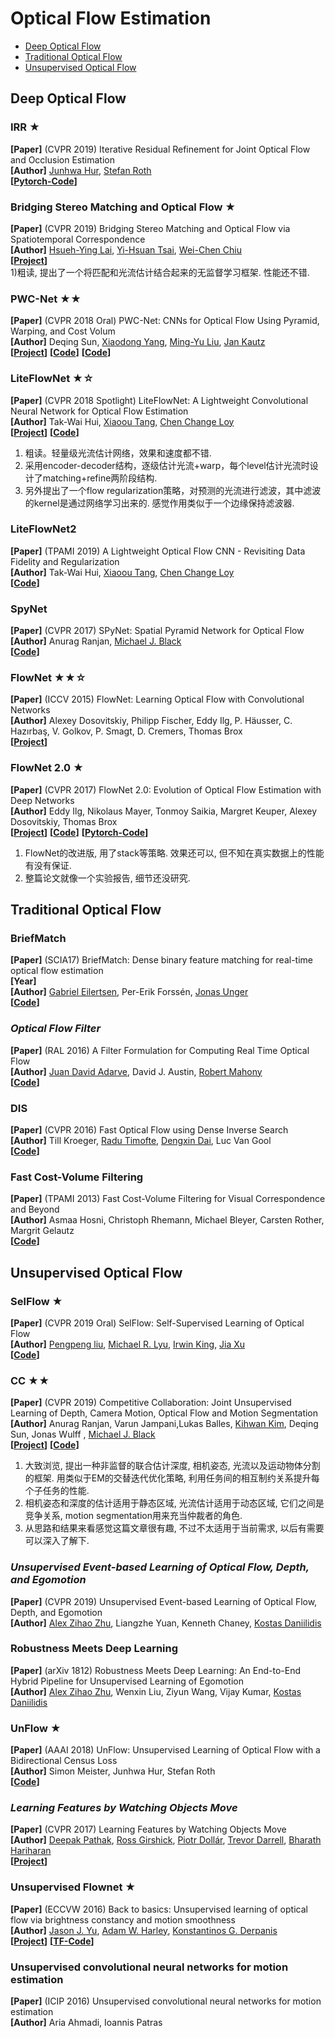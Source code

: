 # Optical Flow Estimation
  - [Deep Optical Flow](#deep-optical-flow)
  - [Traditional Optical Flow](#traditional-optical-flow)
  - [Unsupervised Optical Flow](#unsupervised-optical-flow)


## Deep Optical Flow

### IRR ★
**[Paper]** (CVPR 2019) Iterative Residual Refinement for Joint Optical Flow and Occlusion Estimation <Br>
**[Author]** [Junhwa Hur](https://hurjunhwa.github.io/), [Stefan Roth](https://www.visinf.tu-darmstadt.de/visinf/team_members/sroth/sroth.en.jsp) <Br>
**[[Pytorch-Code](https://github.com/visinf/irr)]**<Br>

### Bridging Stereo Matching and Optical Flow ★
**[Paper]** (CVPR 2019) Bridging Stereo Matching and Optical Flow via Spatiotemporal Correspondence <Br>
**[Author]**  [Hsueh-Ying Lai](https://lelimite4444.github.io/), [Yi-Hsuan Tsai](https://sites.google.com/site/yihsuantsai/), [Wei-Chen Chiu](https://walonchiu.github.io/)<Br>
**[[Project](https://lelimite4444.github.io/BridgeDepthFlow-Project-Page/)]** <Br>
1)粗读, 提出了一个将匹配和光流估计结合起来的无监督学习框架. 性能还不错. <Br>

### PWC-Net ★★
**[Paper]** (CVPR 2018 Oral) PWC-Net: CNNs for Optical Flow Using Pyramid, Warping, and Cost Volum <Br>
**[Author]** Deqing Sun, [Xiaodong Yang](http://xiaodongyang.org/), [Ming-Yu Liu](http://mingyuliu.net/), [Jan Kautz](http://jankautz.com/) <Br>
**[[Project](https://research.nvidia.com/publication/2018-02_PWC-Net:-CNNs-for)]** **[[Code](https://github.com/NVlabs/PWC-Net)]** **[[Code](https://github.com/philferriere/tfoptflow)]**<Br>

### LiteFlowNet ★☆
**[Paper]** (CVPR 2018 Spotlight) LiteFlowNet: A Lightweight Convolutional Neural Network for Optical Flow Estimation <Br>
**[Author]** Tak-Wai Hui, [Xiaoou Tang](http://www.ie.cuhk.edu.hk/people/xotang.shtml), [Chen Change Loy](http://personal.ie.cuhk.edu.hk/~ccloy/) <Br>
**[[Project](http://mmlab.ie.cuhk.edu.hk/projects/LiteFlowNet/)]** **[[Code](https://github.com/twhui/LiteFlowNet)]**<Br>
1) 粗读。轻量级光流估计网络，效果和速度都不错. <Br>
2) 采用encoder-decoder结构，逐级估计光流+warp，每个level估计光流时设计了matching+refine两阶段结构. <Br>
3) 另外提出了一个flow regularization策略，对预测的光流进行滤波，其中滤波的kernel是通过网络学习出来的. 感觉作用类似于一个边缘保持滤波器. <Br>

### LiteFlowNet2
**[Paper]** (TPAMI 2019) A Lightweight Optical Flow CNN - Revisiting Data Fidelity and Regularization <Br>
**[Author]** Tak-Wai Hui, [Xiaoou Tang](http://www.ie.cuhk.edu.hk/people/xotang.shtml), [Chen Change Loy](http://personal.ie.cuhk.edu.hk/~ccloy/) <Br>
**[[Code](https://github.com/twhui/LiteFlowNet2)]** <Br>
	
### SpyNet
**[Paper]** (CVPR 2017) SPyNet: Spatial Pyramid Network for Optical Flow <Br>
**[Author]** Anurag Ranjan, [Michael J. Black](https://ps.is.tuebingen.mpg.de/person/black) <Br>
**[[Code](https://github.com/anuragranj/spynet)]**<Br>

### FlowNet ★★☆
**[Paper]** (ICCV 2015) FlowNet: Learning Optical Flow with Convolutional Networks <Br>
**[Author]** Alexey Dosovitskiy, Philipp Fischer, Eddy Ilg, P. Häusser, C. Hazırbaş, V. Golkov, P. Smagt, D. Cremers, Thomas Brox <Br>
**[[Project](https://lmb.informatik.uni-freiburg.de/Publications/2015/DFIB15/)]** <Br>

	
### FlowNet 2.0 ★
**[Paper]** (CVPR 2017) FlowNet 2.0: Evolution of Optical Flow Estimation with Deep Networks <Br>
**[Author]** Eddy Ilg, Nikolaus Mayer, Tonmoy Saikia, Margret Keuper, Alexey Dosovitskiy, Thomas Brox <Br>
**[[Project](https://lmb.informatik.uni-freiburg.de/resources/software.php)]**  **[[Code](https://github.com/lmb-freiburg/flownet2)]** **[[Pytorch-Code](https://github.com/NVIDIA/flownet2-pytorch)]** <Br>
1) FlowNet的改进版, 用了stack等策略. 效果还可以, 但不知在真实数据上的性能有没有保证. <Br>
2) 整篇论文就像一个实验报告, 细节还没研究. <Br>	









## Traditional Optical Flow

### **BriefMatch**
**[Paper]** (SCIA17) BriefMatch: Dense binary feature matching for real-time optical flow estimation  <Br>
**[Year]**  <Br>
**[Author]** [Gabriel Eilertsen](http://vcl.itn.liu.se/members/gabriel-eilertsen), Per-Erik Forssén, [Jonas Unger](http://vcl.itn.liu.se/members/jonas-unger) <Br>
**[[Code](https://github.com/gabrieleilertsen/briefmatch)]**  <Br>	
	
### ***Optical Flow Filter***
**[Paper]** (RAL 2016) A Filter Formulation for Computing Real Time Optical Flow <Br>
**[Author]** [Juan David Adarve](http://jadarve.github.io/), David J. Austin, [Robert Mahony](https://users.cecs.anu.edu.au/~Robert.Mahony/) <Br>
**[[Code](https://github.com/jadarve/optical-flow-filter)]**  <Br>

### **DIS**
**[Paper]** (CVPR 2016) Fast Optical Flow using Dense Inverse Search  <Br>
**[Author]** Till Kroeger, [Radu Timofte](http://www.vision.ee.ethz.ch/~timofter/), [Dengxin Dai](http://www.vision.ee.ethz.ch/~daid/), Luc Van Gool <Br>
**[[Code](https://github.com/tikroeger/OF_DIS)]**  <Br>

### Fast Cost-Volume Filtering
**[Paper]** (TPAMI 2013) Fast Cost-Volume Filtering for Visual Correspondence and Beyond <Br>
**[Author]** Asmaa Hosni, Christoph Rhemann, Michael Bleyer, Carsten Rother, Margrit Gelautz<Br>
**[[Code](https://github.com/fjordyo0707/StereoMatching-CostFilter)]**  <Br>	
	
	
	
	
## Unsupervised Optical Flow
### SelFlow ★
**[Paper]** (CVPR 2019 Oral) SelFlow: Self-Supervised Learning of Optical Flow <Br>
**[Author]**   [Pengpeng liu](https://ppliuboy.github.io/), [Michael R. Lyu](http://www.cse.cuhk.edu.hk/lyu/), [Irwin King](https://www.cse.cuhk.edu.hk/irwin.king/), [Jia Xu](http://pages.cs.wisc.edu/~jiaxu/index.html)<Br>
**[[Code](https://github.com/ppliuboy/SelFlow )]**  <Br>

### CC ★★
**[Paper]** (CVPR 2019) Competitive Collaboration: Joint Unsupervised Learning of Depth, Camera Motion, Optical Flow and Motion Segmentation <Br>
**[Author]**  Anurag Ranjan, Varun Jampani,Lukas Balles, [Kihwan Kim](https://www.cc.gatech.edu/~kihwan23/), Deqing Sun, Jonas Wulff , [Michael J. Black](https://ps.is.tuebingen.mpg.de/person/black)<Br>
**[[Project](https://research.nvidia.com/publication/2018-05_Adversarial-Collaboration-Joint)]** **[[Code](https://github.com/anuragranj/cc)]**   <Br>	
1) 大致浏览, 提出一种非监督的联合估计深度, 相机姿态, 光流以及运动物体分割的框架. 用类似于EM的交替迭代优化策略, 利用任务间的相互制约关系提升每个子任务的性能. <Br>
2) 相机姿态和深度的估计适用于静态区域, 光流估计适用于动态区域, 它们之间是竞争关系, motion segmentation用来充当仲裁者的角色. <Br>
3) 从思路和结果来看感觉这篇文章很有趣, 不过不太适用于当前需求, 以后有需要可以深入了解下. <Br>

### *Unsupervised Event-based Learning of Optical Flow, Depth, and Egomotion*
**[Paper]** (CVPR 2019) Unsupervised Event-based Learning of Optical Flow, Depth, and Egomotion<Br>
**[Author]**  [Alex Zihao Zhu](https://fling.seas.upenn.edu), Liangzhe Yuan, Kenneth Chaney, [Kostas Daniilidis](https://www.cis.upenn.edu/~kostas/)
<Br>

### Robustness Meets Deep Learning
**[Paper]** (arXiv 1812) Robustness Meets Deep Learning: An End-to-End Hybrid Pipeline for Unsupervised Learning of Egomotion <Br>
**[Author]**  [Alex Zihao Zhu](https://fling.seas.upenn.edu), Wenxin Liu, Ziyun Wang, Vijay Kumar, [Kostas Daniilidis](https://www.cis.upenn.edu/~kostas/)
<Br>
	
### **UnFlow ★**
**[Paper]** (AAAI 2018) UnFlow: Unsupervised Learning of Optical Flow with a Bidirectional Census Loss <Br>
**[Author]** Simon Meister, Junhwa Hur,  Stefan Roth <Br>
**[[Code](https://github.com/simonmeister/UnFlow)]**   <Br>

### ***Learning Features by Watching Objects Move***
**[Paper]** (CVPR 2017) Learning Features by Watching Objects Move <Br>
**[Author]** [Deepak Pathak](https://people.eecs.berkeley.edu/~pathak/), [Ross Girshick](http://www.rossgirshick.info/), [Piotr Dollár](https://pdollar.github.io/), [Trevor Darrell](https://people.eecs.berkeley.edu/~trevor/), [Bharath Hariharan](http://home.bharathh.info/) <Br>
**[[Project](https://people.eecs.berkeley.edu/~pathak/unsupervised_video/)]**  <Br>
	
### Unsupervised Flownet ★
**[Paper]** (ECCVW 2016) Back to basics: Unsupervised learning of optical flow via brightness constancy and motion smoothness <Br>
**[Author]** [Jason J. Yu](https://www.eecs.yorku.ca/~jjyu/), [Adam W. Harley](http://www.cs.cmu.edu/~aharley/), [Konstantinos G. Derpanis](http://www.scs.ryerson.ca/~kosta/) <Br>
**[[Project](https://www.eecs.yorku.ca/~jjyu/projects/unsupflow/)]**  **[[TF-Code](https://github.com/ryersonvisionlab/unsupFlownet/)]**    <Br>

### Unsupervised convolutional neural networks for motion estimation
**[Paper]** (ICIP 2016) Unsupervised convolutional neural networks for motion estimation <Br>
**[Author]** Aria Ahmadi, Ioannis Patras <Br>
	


